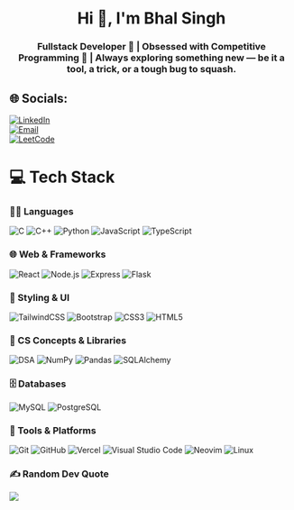 <h1 align="center">Hi 👋, I'm Bhal Singh</h1>
<h3 align="center">Fullstack Developer 🚀 | Obsessed with Competitive Programming 🧠 | Always exploring something new — be it a tool, a trick, or a tough bug to squash.</h3>

## 🌐 Socials:

[![LinkedIn](https://img.shields.io/badge/LinkedIn-%230077B5.svg?logo=linkedin&logoColor=white)](https://www.linkedin.com/in/bhal-singh/)  
[![Email](https://img.shields.io/badge/Email-D14836?logo=gmail&logoColor=white)](mailto:sibhal3.14@gmail.com)  
[![LeetCode](https://img.shields.io/badge/LeetCode-%23FFA116.svg?logo=leetcode&logoColor=black)](https://leetcode.com/u/BinaryVibes/)

# 💻 Tech Stack

### 👨‍💻 Languages
![C](https://img.shields.io/badge/C-%2300599C.svg?style=for-the-badge&logo=c&logoColor=white)
![C++](https://img.shields.io/badge/C++-%2300599C.svg?style=for-the-badge&logo=c%2B%2B&logoColor=white)
![Python](https://img.shields.io/badge/Python-%2314354C.svg?style=for-the-badge&logo=python&logoColor=white)
![JavaScript](https://img.shields.io/badge/JavaScript-%23323330.svg?style=for-the-badge&logo=javascript&logoColor=%23F7DF1E)
![TypeScript](https://img.shields.io/badge/TypeScript-%23007ACC.svg?style=for-the-badge&logo=typescript&logoColor=white)

### 🌐 Web & Frameworks
![React](https://img.shields.io/badge/React-%2320232a.svg?style=for-the-badge&logo=react&logoColor=%2361DAFB)
![Node.js](https://img.shields.io/badge/Node.js-339933.svg?style=for-the-badge&logo=nodedotjs&logoColor=white)
![Express](https://img.shields.io/badge/Express.js-%23000000.svg?style=for-the-badge&logo=express&logoColor=white)
![Flask](https://img.shields.io/badge/Flask-%23000.svg?style=for-the-badge&logo=flask&logoColor=white)

### 🎨 Styling & UI
![TailwindCSS](https://img.shields.io/badge/TailwindCSS-%2338B2AC.svg?style=for-the-badge&logo=tailwind-css&logoColor=white)
![Bootstrap](https://img.shields.io/badge/Bootstrap-%238511FA.svg?style=for-the-badge&logo=bootstrap&logoColor=white)
![CSS3](https://img.shields.io/badge/CSS3-%231572B6.svg?style=for-the-badge&logo=css3&logoColor=white)
![HTML5](https://img.shields.io/badge/HTML5-%23E34F26.svg?style=for-the-badge&logo=html5&logoColor=white)

### 🧠 CS Concepts & Libraries
![DSA](https://img.shields.io/badge/Data%20Structures%20%26%20Algorithms-%23ffb703?style=for-the-badge)
![NumPy](https://img.shields.io/badge/NumPy-%23013243.svg?style=for-the-badge&logo=numpy&logoColor=white)
![Pandas](https://img.shields.io/badge/Pandas-%23150458.svg?style=for-the-badge&logo=pandas&logoColor=white)
![SQLAlchemy](https://img.shields.io/badge/SQLAlchemy-%23D71A38.svg?style=for-the-badge&logo=sqlalchemy&logoColor=white)

### 🗄️ Databases
![MySQL](https://img.shields.io/badge/MySQL-%234479A1.svg?style=for-the-badge&logo=mysql&logoColor=white)
![PostgreSQL](https://img.shields.io/badge/PostgreSQL-%23336791.svg?style=for-the-badge&logo=postgresql&logoColor=white)

### 🔧 Tools & Platforms
![Git](https://img.shields.io/badge/Git-%23F05033.svg?style=for-the-badge&logo=git&logoColor=white)
![GitHub](https://img.shields.io/badge/GitHub-%23121011.svg?style=for-the-badge&logo=github&logoColor=white)
![Vercel](https://img.shields.io/badge/Vercel-%23000000.svg?style=for-the-badge&logo=vercel&logoColor=white)
![Visual Studio Code](https://img.shields.io/badge/VSCode-%23007ACC.svg?style=for-the-badge&logo=visual-studio-code&logoColor=white)
![Neovim](https://img.shields.io/badge/Neovim-%2300C7B7.svg?style=for-the-badge&logo=neovim&logoColor=white)
![Linux](https://img.shields.io/badge/Linux-%23000.svg?style=for-the-badge&logo=linux&logoColor=white)

<!--

# 📊 GitHub Stats:
![](https://github-readme-stats.vercel.app/api?username=Priyadharshini0101&theme=tokyonight&hide_border=false&include_all_commits=true&count_private=false)<br/>
![](https://nirzak-streak-stats.vercel.app/?user=bhalsingh28&theme=tokyonight&hide_border=false)<br/>
![](https://github-readme-stats.vercel.app/api/top-langs/?username=bhalsingh28&theme=tokyonight&hide_border=false&include_all_commits=true&count_private=false&layout=compact)

-->

### ✍️ Random Dev Quote
![](https://quotes-github-readme.vercel.app/api?type=horizontal&theme=tokyonight)

<!--
## 🚀 Portfolio
Check out my portfolio here: [dharshini0101](https://portfolio-1si1n2zw8-priyadharshinis-projects-a027af97.vercel.app) -->

<!-- Proudly created with GPRM ( https://gprm.itsvg.in ) -->
